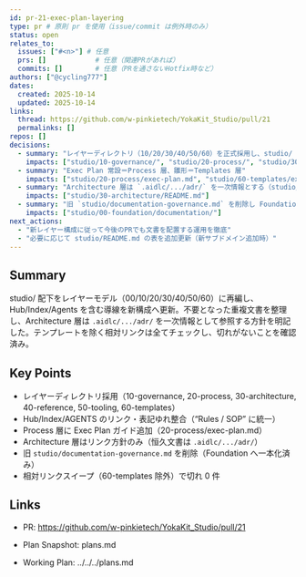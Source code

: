 ```yaml
---
id: pr-21-exec-plan-layering
type: pr # 原則 pr を使用（issue/commit は例外時のみ）
status: open
relates_to:
  issues: ["#<n>"] # 任意
  prs: []            # 任意（関連PRがあれば）
  commits: []        # 任意（PRを通さないHotfix時など）
authors: ["@cycling777"]
dates:
  created: 2025-10-14
  updated: 2025-10-14
links:
  thread: https://github.com/w-pinkietech/YokaKit_Studio/pull/21
  permalinks: []
repos: []
decisions:
  - summary: "レイヤーディレクトリ（10/20/30/40/50/60）を正式採用し、studio/ を再配置する"
    impacts: ["studio/10-governance/", "studio/20-process/", "studio/30-architecture/", "studio/40-reference/", "studio/50-tooling/", "studio/60-templates/"]
  - summary: "Exec Plan 常設＝Process 層、雛形＝Templates 層"
    impacts: ["studio/20-process/exec-plan.md", "studio/60-templates/exec-plan.md"]
  - summary: "Architecture 層は `.aidlc/.../adr/` を一次情報とする（studio/ には恒久配置しない）"
    impacts: ["studio/30-architecture/README.md"]
  - summary: "旧 `studio/documentation-governance.md` を削除し Foundation に一本化"
    impacts: ["studio/00-foundation/documentation/"]
next_actions:
  - "新レイヤー構成に従って今後のPRでも文書を配置する運用を徹底"
  - "必要に応じて studio/README.md の表を追加更新（新サブドメイン追加時）"
---
```


## Summary
studio/ 配下をレイヤーモデル（00/10/20/30/40/50/60）に再編し、Hub/Index/Agents を含む導線を新構成へ更新。不要となった重複文書を整理し、Architecture 層は `.aidlc/.../adr/` を一次情報として参照する方針を明記した。テンプレートを除く相対リンクは全てチェックし、切れがないことを確認済み。

## Key Points
- レイヤーディレクトリ採用（10-governance, 20-process, 30-architecture, 40-reference, 50-tooling, 60-templates）
- Hub/Index/AGENTS のリンク・表記ゆれ整合（“Rules / SOP” に統一）
- Process 層に Exec Plan ガイド追加（20-process/exec-plan.md）
- Architecture 層はリンク方針のみ（恒久文書は `.aidlc/.../adr/`）
- 旧 `studio/documentation-governance.md` を削除（Foundation へ一本化済み）
- 相対リンクスイープ（60-templates 除外）で切れ 0 件

## Links
- PR: https://github.com/w-pinkietech/YokaKit_Studio/pull/21
- Plan Snapshot: plans.md

- Working Plan: ../../../plans.md
